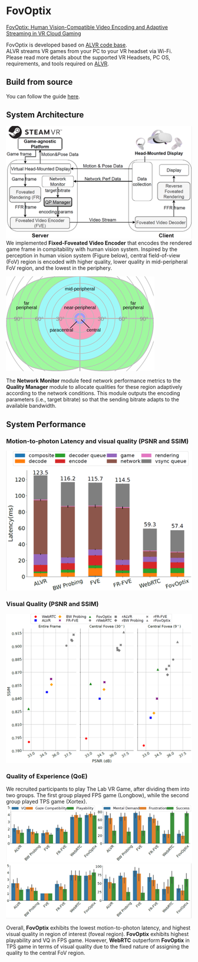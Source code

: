 # FovOptix
[FovOptix: Human Vision-Compatible Video Encoding and Adaptive Streaming in VR Cloud Gaming](https://dl.acm.org/doi/abs/10.1145/3625468.3647612)

FovOptix is developed based on [ALVR code base](https://github.com/alvr-org/ALVR). <br>
ALVR streams VR games from your PC to your VR headset via Wi-Fi. <br>
Please read more details about the supported VR Headsets, PC OS, requirements, and tools required on [ALVR](https://github.com/alvr-org/ALVR).

## Build from source

You can follow the guide [here](https://github.com/alvr-org/ALVR/wiki/Building-From-Source).

## System Architecture
![system Overview](figures/systemOverview.png)
We implemented **Fixed-Foveated Video Encoder** that encodes the rendered game frame in compitability with human vision system. 
Inspired by the perception in human vision system (Figure below), central field-of-view (FoV) region is encoded with higher quality, lower quality in mid-peripheral FoV region, and the lowest in the periphery.

![Human-vision system](figures/hvs.jpg)

The **Network Monitor** module feed network performance metrics to the **Quality Manager** module to allocate qualities for these region adaptively according to the network conditions. This module outputs the encoding parameters (i.e., target bitrate) so that the sending bitrate adapts to the available bandwidth.
## System Performance 
### Motion-to-photon Latency and visual quality (PSNR and SSIM)
![Motion to Photon Latency](figures/mtp.png)
### Visual Quality (PSNR and SSIM)
![Peak Signal-to-Noise Ratio & Structural Similarity Index Measure (SSIM)](figures/psnr_ssim.png)
### Quality of Experience (QoE)
We recruited participants to play The Lab VR Game,  after dividing them into two groups.
The first group played FPS game (Longbow), while the second group played TPS game (Xortex). 
![QoE for FPS game](figures/FPS_QoE.png)
![QoE for TPS game](figures/TPS_QoE.png)

Overall, **FovOptix** exhibits the lowest motion-to-photon latency, and highest visual quality in region of interest (foveal region).
**FovOptix** exhibits highest playability and VQ in FPS game. However, **WebRTC** outperform **FovOptix** in TPS game in terms of visual quality due to the fixed nature of assigning the quality to the central FoV region.
